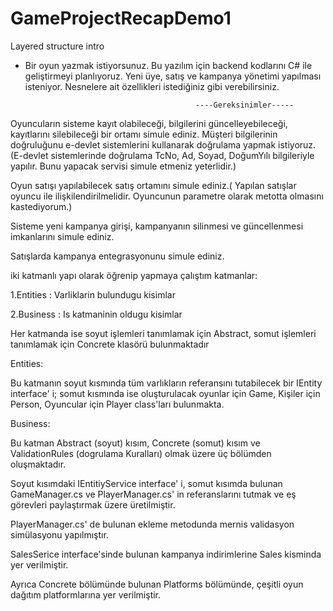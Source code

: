 # GameProjectRecapDemo1
Layered structure intro

* Bir oyun yazmak istiyorsunuz. Bu yazılım için backend kodlarını C# ile geliştirmeyi planlıyoruz. Yeni üye, satış ve kampanya yönetimi yapılması isteniyor. Nesnelere ait özellikleri istediğiniz gibi verebilirsiniz.

                                            ----Gereksinimler-----

Oyuncuların sisteme kayıt olabileceği, bilgilerini güncelleyebileceği, kayıtlarını silebileceği bir ortamı simule ediniz. Müşteri bilgilerinin doğruluğunu e-devlet sistemlerini kullanarak doğrulama yapmak istiyoruz. (E-devlet sistemlerinde doğrulama TcNo, Ad, Soyad, DoğumYılı bilgileriyle yapılır. Bunu yapacak servisi simule etmeniz yeterlidir.)

Oyun satışı yapılabilecek satış ortamını simule ediniz.( Yapılan satışlar oyuncu ile ilişkilendirilmelidir. Oyuncunun parametre olarak metotta olmasını kastediyorum.)

Sisteme yeni kampanya girişi, kampanyanın silinmesi ve güncellenmesi imkanlarını simule ediniz.

Satışlarda kampanya entegrasyonunu simule ediniz.

iki katmanlı yapı olarak öğrenip yapmaya çalıştım 
katmanlar:

1.Entities : Varliklarin bulundugu kisimlar

2.Business : Is katmaninin oldugu kisimlar

Her katmanda ise soyut işlemleri tanımlamak için Abstract, somut işlemleri tanımlamak için Concrete klasörü bulunmaktadır

Entities:

Bu katmanın soyut kısmında tüm varlıkların referansını tutabilecek bir IEntity interface' i; somut kısmında ise oluşturulacak oyunlar için Game, Kişiler için Person, Oyuncular için Player class'ları bulunmakta.

Business:

Bu katman Abstract (soyut) kısım, Concrete (somut) kısım ve ValidationRules (dogrulama Kuralları) olmak üzere üç bölümden oluşmaktadır.

Soyut kısımdaki IEntitiyService interface' i, somut kısımda bulunan GameManager.cs ve PlayerManager.cs' in referanslarını tutmak ve eş görevleri paylaştırmak üzere üretilmiştir.

PlayerManager.cs' de bulunan ekleme metodunda mernis validasyon simülasyonu yapılmıştır.

 SalesSerice interface'sinde bulunan kampanya indirimlerine Sales kisminda yer verilmiştir.

Ayrıca Concrete bölümünde bulunan Platforms bölümünde, çeşitli oyun dağıtım platformlarına yer verilmiştir.
